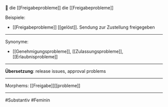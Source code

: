 🔴 die [[Freigabeprobleme]]
die [[Freigabeprobleme]]

Beispiele:

- [[Freigabeprobleme]] [[gelöst]]. Sendung zur Zustellung freigegeben
---
Synonyme:
- [[Genehmigungsprobleme]], [[Zulassungsprobleme]], [[Erlaubnisprobleme]]

---
**Übersetzung**: release issues, approval problems

---
Morphems:
[[Freigabe]][[probleme]]

---
#Substantiv #Feminin